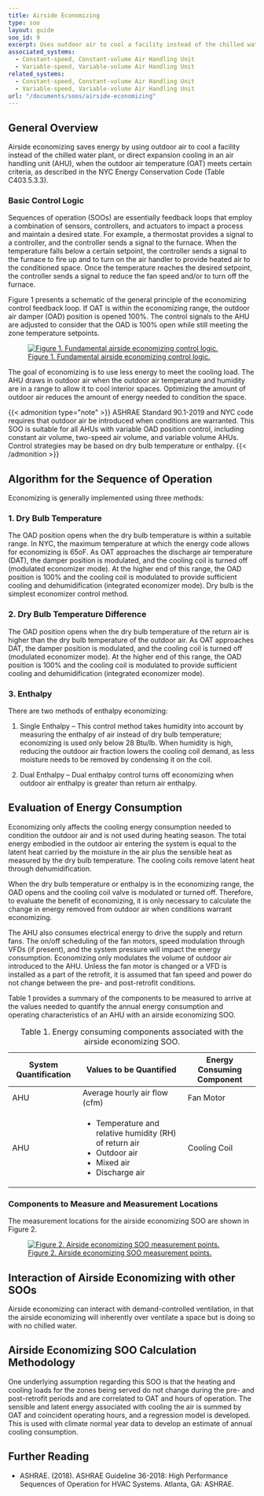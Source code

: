 ```yaml
---
title: Airside Economizing
type: soo
layout: guide
soo_id: 9
excerpt: Uses outdoor air to cool a facility instead of the chilled water plant, or direct expansion cooling in an air handling unit, when the outdoor air temperature meets certain criteria, as described in the NYC Energy Conservation Code.
associated_systems:
  - Constant-speed, Constant-volume Air Handling Unit
  - Variable-speed, Variable-volume Air Handling Unit
related_systems:
  - Constant-speed, Constant-volume Air Handling Unit
  - Variable-speed, Variable-volume Air Handling Unit
url: "/documents/soos/airside-economizing"
---
```


## General Overview

Airside economizing saves energy by using outdoor air to cool a facility instead of the chilled water plant, or direct expansion cooling in an air handling unit (AHU), when the outdoor air temperature (OAT) meets certain criteria, as described in the NYC Energy Conservation Code (Table C403.5.3.3). 

### Basic Control Logic

Sequences of operation (SOOs) are essentially feedback loops that employ a combination of sensors, controllers, and actuators to impact a process and maintain a desired state. For example, a thermostat provides a signal to a controller, and the controller sends a signal to the furnace. When the temperature falls below a certain setpoint, the controller sends a signal to the furnace to fire up and to turn on the air handler to provide heated air to the conditioned space. Once the temperature reaches the desired setpoint, the controller sends a signal to reduce the fan speed and/or to turn off the furnace.

Figure 1 presents a schematic of the general principle of the economizing control feedback loop. If OAT is within the economizing range, the outdoor air damper (OAD) position is opened 100%. The control signals to the AHU are adjusted to consider that the OAD is 100% open while still meeting the zone temperature setpoints.

<a href="/images/SOOs/SOO-09-fig-1.jpg">
    <figure class="figure mb-0 mt-3">
        <img src="/images/SOOs/SOO-09-fig-1.jpg" class="figure-img img-fluid rounded" alt="Figure 1. Fundamental airside economizing control logic.">
        <figcaption class="figure-caption text-left">Figure 1. Fundamental airside economizing control logic.</figcaption>  
    </figure>
</a>

The goal of economizing is to use less energy to meet the cooling load. The AHU draws in outdoor air when the outdoor air temperature and humidity are in a range to allow it to cool interior spaces. Optimizing the amount of outdoor air reduces the amount of energy needed to condition the space. 

{{< admonition type="note" >}}
ASHRAE Standard 90.1-2019 and NYC code requires that outdoor air be introduced when conditions are warranted. This SOO is suitable for all AHUs with variable OAD position control, including constant air volume, two-speed air volume, and variable volume AHUs. Control strategies may be based on dry bulb temperature or enthalpy.
{{< /admonition >}}

## Algorithm for the Sequence of Operation
 
Economizing is generally implemented using three methods: 

### 1. Dry Bulb Temperature 

The OAD position opens when the dry bulb temperature is within a suitable range. In NYC, the maximum temperature at which the energy code allows for economizing is 65oF. As OAT approaches the discharge air temperature (DAT), the damper position is modulated, and the cooling coil is turned off (modulated economizer mode). At the higher end of this range, the OAD position is 100% and the cooling coil is modulated to provide sufficient cooling and dehumidification (integrated economizer mode). Dry bulb is the simplest economizer control method.

### 2. Dry Bulb Temperature Difference 

The OAD position opens when the dry bulb temperature of the return air is higher than the dry bulb temperature of the outdoor air. As OAT approaches DAT, the damper position is modulated, and the cooling coil is turned off (modulated economizer mode). At the higher end of this range, the OAD position is 100% and the cooling coil is modulated to provide sufficient cooling and dehumidification (integrated economizer mode). 

### 3. Enthalpy 

There are two methods of enthalpy economizing:

1.	Single Enthalpy – This control method takes humidity into account by measuring the enthalpy of air instead of dry bulb temperature; economizing is used only below 28 Btu/lb. When humidity is high, reducing the outdoor air fraction lowers the cooling coil demand, as less moisture needs to be removed by condensing it on the coil.

2.	Dual Enthalpy – Dual enthalpy control turns off economizing when outdoor air enthalpy is greater than return air enthalpy.

## Evaluation of Energy Consumption

Economizing only affects the cooling energy consumption needed to condition the outdoor air and is not used during heating season. The total energy embodied in the outdoor air entering the system is equal to the latent heat carried by the moisture in the air plus the sensible heat as measured by the dry bulb temperature. The cooling coils remove latent heat through dehumidification.

When the dry bulb temperature or enthalpy is in the economizing range, the OAD opens and the cooling coil valve is modulated or turned off. Therefore, to evaluate the benefit of economizing, it is only necessary to calculate the change in energy removed from outdoor air when conditions warrant economizing.

The AHU also consumes electrical energy to drive the supply and return fans. The on/off scheduling of the fan motors, speed modulation through VFDs (if present), and the system pressure will impact the energy consumption. Economizing only modulates the volume of outdoor air introduced to the AHU. Unless the fan motor is changed or a VFD is installed as a part of the retrofit, it is assumed that fan speed and power do not change between the pre- and post-retrofit conditions. 

Table 1 provides a summary of the components to be measured to arrive at the values needed to quantify the annual energy consumption and operating characteristics of an AHU with an airside economizing SOO. 

<div class="table-wrapper">
<table>
    <caption>Table 1. Energy consuming components associated with the airside economizing SOO.</caption>
    <thead>
        <tr>
            <th>
                System Quantification
            </th>
            <th>
                Values to be Quantified
            </th>
            <th>
                Energy Consuming Component
            </th>
        </tr>
    <tbody>
        <tr>
            <td>
                AHU
            </td>
            <td>
                Average hourly air flow (cfm)
            </td>
            <td>
                Fan Motor
            </td>
        </tr>
        <tr>
            <td>
                AHU
            </td>
            <td>
                <ul>
                  <li>Temperature and relative humidity (RH) of return air</li>
                  <li>Outdoor air</li>
                  <li>Mixed air</li>
                  <li>Discharge air</li>
                </ul>
            </td>
            <td>
                Cooling Coil
            </td>
        </tr>
    </tbody>
</table> 
</div>

### Components to Measure and Measurement Locations

The measurement locations for the airside economizing SOO are shown in Figure 2. 

<a href="/images/SOOs/SOO-09-fig-2.jpg">
    <figure class="figure mb-0 mt-3">
        <img src="/images/SOOs/SOO-09-fig-2.jpg" class="figure-img img-fluid rounded" alt="Figure 2. Airside economizing SOO measurement points.">
        <figcaption class="figure-caption text-left">Figure 2. Airside economizing SOO measurement points.</figcaption>  
    </figure>
</a>

## Interaction of Airside Economizing with other SOOs

Airside economizing can interact with demand-controlled ventilation, in that the airside economizing will inherently over ventilate a space but is doing so with no chilled water.  

## Airside Economizing SOO Calculation Methodology

One underlying assumption regarding this SOO is that the heating and cooling loads for the zones being served do not change during the pre- and post-retrofit periods and are correlated to OAT and hours of operation. The sensible and latent energy associated with cooling the air is summed by OAT and coincident operating hours, and a regression model is developed. This is used with climate normal year data to develop an estimate of annual cooling consumption.
 
## Further Reading

- ASHRAE. (2018). ASHRAE Guideline 36-2018: High Performance Sequences of Operation for HVAC Systems. Atlanta, GA: ASHRAE.




